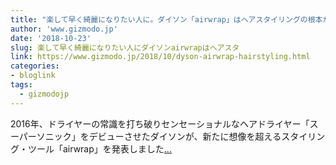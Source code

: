 ```yaml
---
title: "楽して早く綺麗になりたい人に。ダイソン「airwrap」はヘアスタイリングの根本から変えてくれる"
author: 'www.gizmodo.jp'
date: '2018-10-23'
slug: 楽して早く綺麗になりたい人にダイソンairwrapはヘアスタ
link: https://www.gizmodo.jp/2018/10/dyson-airwrap-hairstyling.html
categories:
- bloglink
tags:
  - gizmodojp
---
```


2016年、ドライヤーの常識を打ち破りセンセーショナルなヘアドライヤー「スーパーソニック」をデビューさせたダイソンが、新たに想像を超えるスタイリング・ツール「airwrap」を発表しました[... <i class="fas fa-external-link-alt"></i>](https://www.gizmodo.jp/2018/10/dyson-airwrap-hairstyling.html)

